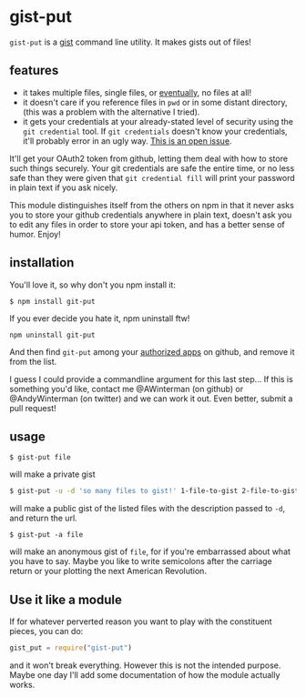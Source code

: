 gist-put
=======

`gist-put` is a [gist](https://gist.github.com/) command line utility. It makes gists out of files! 

## features ##

- it takes multiple files, single files, or
  [eventually](https://github.com/AWinterman/gist-put/blob/master/gist-put#L17-L20),
no files at all!
- it doesn't care if you reference files in `pwd` or in some distant
  directory, (this was a problem with the alternative I tried).
- it gets your credentials at your already-stated level of security
using the `git credential` tool. If `git credentials` doesn't know your
credentials, it'll probably error in an ugly way.  [This is an open
issue](https://github.com/AWinterman/gist-put/issues/1).

It'll get your OAuth2 token from github, letting them deal with how to store
such things securely. Your git credentials are safe the entire time, or no
less safe than they were given that `git credential fill` will print your
password in plain text if you ask nicely. 

This module distinguishes itself from the others on npm in that it never asks
you to store your github credentials anywhere in plain text, doesn't ask you to
edit any files in order to store your api token, and has a better sense of
humor. Enjoy!

## installation ##

You'll love it, so why don't you npm install it:
```
$ npm install git-put
```


If you ever decide you hate it, npm uninstall ftw!

```
npm uninstall git-put
```

And then find `git-put` among your [authorized apps](https://github.com/settings/applications) on github, and remove it from
the list. 

I guess I could provide a commandline argument for this last step... If this is
something you'd like, contact me @AWinterman (on github) or @AndyWinterman (on
twitter) and we can work it out. Even better, submit a pull request!


## usage ##

```
$ gist-put file
```
 will make a private gist

```bash
$ gist-put -u -d 'so many files to gist!' 1-file-to-gist 2-file-to-gist 3-file-to-gist
```

will make a public gist of the listed files with the description passed to
`-d`, and return the url. 

```
$ gist-put -a file
```
 will make an anonymous gist of `file`, for if you're
embarrassed about what you have to say. Maybe you like to write semicolons
after the carriage return or your plotting the next American Revolution.

## Use it like a module ##
If for whatever perverted reason you want to play with the constituent pieces,
you can do:

```js
gist_put = require("gist-put")
```
and it won't break everything. However this is not the intended purpose. Maybe
one day I'll add some documentation of how the module actually works.



